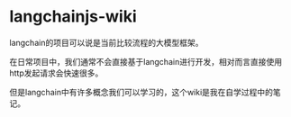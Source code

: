 # langchainjs-wiki

langchain的项目可以说是当前比较流程的大模型框架。

在日常项目中，我们通常不会直接基于langchain进行开发，相对而言直接使用http发起请求会快速很多。

但是langchain中有许多概念我们可以学习的，这个wiki是我在自学过程中的笔记。